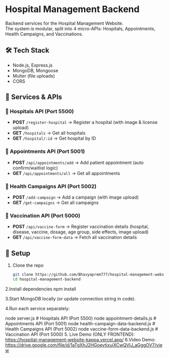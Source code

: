 # Hospital Management Backend

Backend services for the Hospital Management Website.  
The system is modular, split into 4 micro-APIs: Hospitals, Appointments, Health Campaigns, and Vaccinations.  

## 🛠 Tech Stack
- Node.js, Express.js  
- MongoDB, Mongoose  
- Multer (file uploads)  
- CORS  

## 🚀 Services & APIs

### 🏥 Hospitals API (Port 5500)
- **POST** `/register-hospital` → Register a hospital (with image & license upload)  
- **GET** `/hospitals` → Get all hospitals  
- **GET** `/hospital/:id` → Get hospital by ID  

### 📅 Appointments API (Port 5001)
- **POST** `/api/appointments/add` → Add patient appointment (auto confirm/waitlist logic)  
- **GET** `/api/appointments/all` → Get all appointments  

### 📢 Health Campaigns API (Port 5002)
- **POST** `/add-campaign` → Add a campaign (with image upload)  
- **GET** `/get-campaigns` → Get all campaigns  

### 💉 Vaccination API (Port 5000)
- **POST** `/api/vaccine-form` → Register vaccination details (hospital, disease, vaccine, dosage, age group, side effects, image upload)  
- **GET** `/api/vaccine-form-data` → Fetch all vaccination details  

## 🔧 Setup
1. Clone the repo  
   ```bash
   git clone https://github.com/Bhavyaprem777/hospital-management-website-backend.git
   cd hospital-management-backend
2.Install dependencies
npm install

3.Start MongoDB locally (or update connection string in code).

4.Run each service separately:

node server.js          # Hospitals API (Port 5500)
node appointment-details.js    # Appointments API (Port 5001)
node health-campaign-data-backend.js       # Health Campaigns API (Port 5002)
node vaccine-form-data-backend.js     # Vaccination API (Port 5000)
5. Live Demo (ONLY FRONTEND): https://hospital-management-website-kappa.vercel.app/
6.Video Demo: https://drive.google.com/file/d/1aTgXhJ2HGoeytixuiXCwQVlJ_aGggOV7/view
